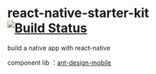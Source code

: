 # react-native-starter-kit [![Build Status](https://travis-ci.org/lixiaoyang1992/react-native-starter-kit.svg?branch=master)](https://travis-ci.org/lixiaoyang1992/react-native-starter-kit)
build a native app with react-native

component lib ：[ant-design-mobile](https://github.com/ant-design/ant-design-mobile)
